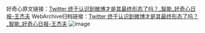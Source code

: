 好奇心原文链接：[Twitter 终于认识到微博才是其最终形态了吗？_智能_好奇心日报-王杰夫](https://www.qdaily.com/articles/3568.html)
WebArchive归档链接：[Twitter 终于认识到微博才是其最终形态了吗？_智能_好奇心日报-王杰夫](http://web.archive.org/web/20190623152459/https://www.qdaily.com/articles/3568.html)
![image](http://ww3.sinaimg.cn/large/007d5XDply1g3vbjom446j30u03dikjl)